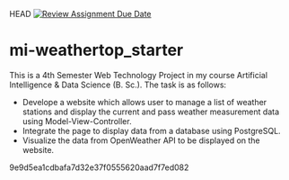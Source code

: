 HEAD
[![Review Assignment Due Date](https://classroom.github.com/assets/deadline-readme-button-24ddc0f5d75046c5622901739e7c5dd533143b0c8e959d652212380cedb1ea36.svg)](https://classroom.github.com/a/HnVFhIPn)
# mi-weathertop_starter

This is a 4th Semester Web Technology Project in my course Artificial Intelligence & Data Science (B. Sc.). The task is as follows:
- Develope a website which allows user to manage a list of weather stations and display the current and pass weather measurement data using Model-View-Controller.
- Integrate the page to display data from a database using PostgreSQL.
- Visualize the data from OpenWeather API to be displayed on the website.

9e9d5ea1cdbafa7d32e37f0555620aad7f7ed082


